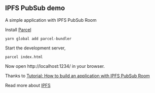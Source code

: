 ## IPFS PubSub demo

A simple application with IPFS PubSub Room

Install [Parcel](https://parceljs.org/)

```
yarn global add parcel-bundler
```

Start the development server,

```
parcel index.html
```

Now open http://localhost:1234/ in your browser.

Thanks to [Tutorial: How to build an application with IPFS PubSub Room](https://www.youtube.com/watch?v=Nv_Teb--1zg)

Read more about [IPFS](https://ipfs.io/)

